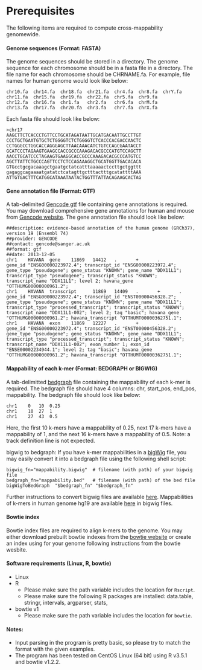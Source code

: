 # Prerequisites
The following items are required to compute cross-mappability genomewide.
#### Genome sequences (Format: FASTA)
The genome sequences should be stored in a directory. The genome sequence for each chromosome should be in a fasta file in a directory. The file name for each chromosome should be CHRNAME.fa. For example, file names for human genome would look like below:
```
chr10.fa  chr14.fa  chr18.fa  chr21.fa  chr4.fa  chr8.fa  chrY.fa
chr11.fa  chr15.fa  chr19.fa  chr22.fa  chr5.fa  chr9.fa
chr12.fa  chr16.fa  chr1.fa   chr2.fa   chr6.fa  chrM.fa
chr13.fa  chr17.fa  chr20.fa  chr3.fa   chr7.fa  chrX.fa
```
Each fasta file should look like below:
```
>chr17
AAGCTTCTCACCCTGTTCCTGCATAGATAATTGCATGACAATTGCCTTGT
CCCTGCTGAATGTGCTCTGGGGTCTCTGGGGTCTCACCCACGACCAACTC
CCTGGGCCTGGCACCAGGGAGCTTAACAAACATCTGTCCAGCGAATACCT
GCATCCCTAGAAGTGAAGCCACCGCCCAAAGACACGCCCATGTCCAGCTT
AACCTGCATCCCTAGAAGTGAAGGCACCGCCCAAAGACACGCCCATGTCC
AGCTTATTCTGCCCAGTTCCTCTCCAGAAAGGCTGCATGGTTGACACACA
GTGcctgcgacaaagctgaatgctatcatttaaaaactccttgctggttt
gagaggcagaaaatgatatctcatagttgctttactttgcatattttAAA
ATTGTGACTTTCATGGCATAAATAATACTGGTTTATTACAGAAGCACTAG
```

#### Gene annotation file (Format: GTF)
A tab-delimited [Gencode gtf](https://www.gencodegenes.org/pages/data_format.html) file containing gene annotations is required. You may download comprehensive gene annotations for human and mouse from [Gencode website](https://www.gencodegenes.org/). The gene annotation file should look like below:
```
##description: evidence-based annotation of the human genome (GRCh37), version 19 (Ensembl 74)
##provider: GENCODE
##contact: gencode@sanger.ac.uk
##format: gtf
##date: 2013-12-05
chr1    HAVANA  gene    11869   14412   .       +       .       gene_id "ENSG00000223972.4"; transcript_id "ENSG00000223972.4"; gene_type "pseudogene"; gene_status "KNOWN"; gene_name "DDX11L1"; transcript_type "pseudogene"; transcript_status "KNOWN"; transcript_name "DDX11L1"; level 2; havana_gene "OTTHUMG00000000961.2";
chr1    HAVANA  transcript      11869   14409   .       +       .       gene_id "ENSG00000223972.4"; transcript_id "ENST00000456328.2"; gene_type "pseudogene"; gene_status "KNOWN"; gene_name "DDX11L1"; transcript_type "processed_transcript"; transcript_status "KNOWN"; transcript_name "DDX11L1-002"; level 2; tag "basic"; havana_gene "OTTHUMG00000000961.2"; havana_transcript "OTTHUMT00000362751.1";
chr1    HAVANA  exon    11869   12227   .       +       .       gene_id "ENSG00000223972.4"; transcript_id "ENST00000456328.2"; gene_type "pseudogene"; gene_status "KNOWN"; gene_name "DDX11L1"; transcript_type "processed_transcript"; transcript_status "KNOWN"; transcript_name "DDX11L1-002"; exon_number 1; exon_id "ENSE00002234944.1"; level 2; tag "basic"; havana_gene "OTTHUMG00000000961.2"; havana_transcript "OTTHUMT00000362751.1";
```

#### Mappability of each k-mer (Format: BEDGRAPH or BIGWIG)
A tab-delimitted [bedgraph](http://genome.ucsc.edu/goldenPath/help/bedgraph.html) file containing the mappability of each k-mer is required. The bedgraph file should have 4 columns: chr, start_pos, end_pos, mappability. The bedgraph file should look like below:
```
chr1	0	10	0.25
chr1	10	27	1
chr1	27	43	0.5
```
Here, the first 10 k-mers have a mappability of 0.25, next 17 k-mers have a mappability of 1, and the next 16 k-mers have a mappability of 0.5. Note: a track definition line is not expected.

bigwig to bedgraph: If you have k-mer mappabilities in a [bigWig](https://genome.ucsc.edu/goldenpath/help/bigWig.html) file, you may easily convert it into a bedgraph file using the following shell script:
```
bigwig_fn="mappability.bigwig"  # filename (with path) of your bigwig file
bedgraph_fn="mappability.bed"   # filename (with path) of the bed file
bigWigToBedGraph  "$bedgraph_fn" "$bedgraph_fn"
```
Further instructions to convert bigwig files are available [here](https://genome.ucsc.edu/goldenpath/help/bigWig.html). Mappabilities of k-mers in human genome hg19 are available [here](http://bit.ly/hg19_mappability) in bigwig files.


#### Bowtie index
Bowtie index files are required to align k-mers to the genome. You may either download prebuilt bowtie indexes from the [bowtie website](http://bowtie-bio.sourceforge.net/index.shtml) or create an index using for your genome following instructions from the bowtie wesbite.


#### Software requirements (Linux, R, bowtie)
- Linux
- R
  - Please make sure the path variable includes the location for `Rscript`.
  - Please make sure the following R packages are installed: data.table, stringr, intervals, argparser, stats, 
- bowtie v1
  - Please make sure the path variable includes the location for `bowtie`.

#### Notes: 
- Input parsing in the program is pretty basic, so please try to match the format with the given examples.
- The program has been tested on CentOS Linux (64 bit) using R v3.5.1 and bowtie v1.2.2.
